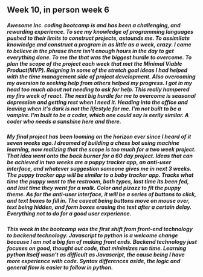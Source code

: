 ## Week 10, in person week 6

##### Awesome Inc. coding bootcamp is and has been a challenging, and rewarding experience. To see my knowledge of programming languages pushed to their limits to construct projects, astounds me. To assimilate knowledge and construct a program in as little as a week, crazy. I came to believe in the phrase there isn't enough hours in the day to get everything done. To me the that was the biggest hurdle to overcome. To plan the scope of the project each week that met the Minimal Viable Product(MVP). Reigning in some of the stretch goal ideas I had helped with the time management side of project development. Also overcoming my aversion to seeking help from others helped my progress. I got in my head too much about not needing to ask for help. This really hampered my firs week of react. The next big hurdle for me to overcome is seasonal depression and getting rest when I need it. Heading into the office and leaving when it's dark is not the lifestyle for me. I'm not built to be a vampire. I'm built to be a coder, which one could say is eerily similar. A coder who needs a sunshine here and there. 
#### 
##### My final project has been looming on the horizon ever since I heard of it seven weeks ago. I dreamed of building a chess bot using machine learning, now realizing that the scope is too much for a two week project. That idea went onto the back burner for a 60 day project. Ideas that can be achieved in two weeks are a puppy tracker app, an anti-user interface, and whatever suggestion someone gives me in next 3 weeks. The puppy tracker app will be similar to a baby tracker app. Tracks what time the puppy went to the restroom, both types, last time its been fed, and last time they went for a walk. Color and pizazz to fit the puppy theme. As for the anti-user interface, it will be a series of buttons to click, and text boxes to fill in. The caveat being buttons move on mouse over, text being hidden, and form boxes erasing the text after a certain delay. Everything not to do for a good user experience. 
#### 
##### This week in the bootcamp was the first shift from front-end technology to backend technology. Javascript to python is a welcome change because I am not a big fan of making front ends. Backend technology just focuses on good, thought out code, that minimizes run time. Learning python itself wasn't as difficult as Javascript, the cause being I have more experience with code. Syntax differences aside, the logic and general flow is easier to follow in python. 
